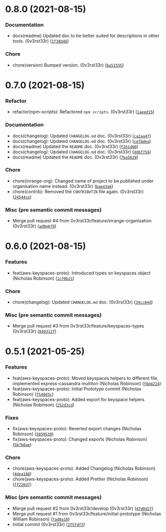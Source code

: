 # 0.8.0 (2021-08-15)

### Documentation

* docs(readme) Updated doc to be better suited for descriptions in other tools. (0v3rst33r) ([`1f38d46`](https://github.com/0v3rst33r/express-cassandra/commit/1f38d465e1459b17258518062548284ea70c7365))

### Chore

* chore(version) Bumped version. (0v3rst33r) ([`6a51555`](https://github.com/0v3rst33r/express-cassandra/commit/6a51555d227969d7d03b716782e42c880b14b323))

# 0.7.0 (2021-08-15)

### Refactor

* refactor(npm-scripts): Refactored `npm scripts`. (0v3rst33r) ([`1aeed15`](https://github.com/0v3rst33r/express-cassandra/commit/1aeed150b2b7b42ca2377fb5dafbfabdee722cf6))

### Documentation

* docs(changelog): Updated `CHANGELOG.md` doc. (0v3rst33r) ([`ca2aa4f`](https://github.com/0v3rst33r/express-cassandra/commit/ca2aa4ff45452e409b8942317b8d532d747b6aba))
* docs(changelog): Updated `CHANGELOG.md` doc. (0v3rst33r) ([`cefbdea`](https://github.com/0v3rst33r/express-cassandra/commit/cefbdeaa5fbeeba240d0dc063b8cad6bbb17e49d))
* docs(readme) Updated the `README` doc. (0v3rst33r) ([`f261d60`](https://github.com/0v3rst33r/express-cassandra/commit/f261d603d855a1f5eff75f28ecdf5d53ae34563e))
* docs(changelog): Updated `CHANGELOG.md` doc. (0v3rst33r) ([`dd6f756`](https://github.com/0v3rst33r/express-cassandra/commit/dd6f756b3c62d389056a80a34ff3fa9913fdf475))
* docs(readme) Updated the `README` doc. (0v3rst33r) ([`7ba5629`](https://github.com/0v3rst33r/express-cassandra/commit/7ba56296e00ed329d109e4eb4a55765d23ef4c56))

### Chore

* chore(inrange-org): Changed name of project to be published under organisation name instead. (0v3rst33r) ([`bae43a6`](https://github.com/0v3rst33r/express-cassandra/commit/bae43a6d063d260f858e564f3803526c3b34defa))
* chore(contrib): Removed the `CONTRIBUTIN` file again. (0v3rst33r) ([`24544ce`](https://github.com/0v3rst33r/express-cassandra/commit/24544ce096e51d377b1a0557db931628492936b2))

### Misc (pre semantic commit messages)

* Merge pull request #4 from 0v3rst33r/feature/inrange-organisation (0v3rst33r) ([`ad0e6f8`](https://github.com/0v3rst33r/express-cassandra/commit/ad0e6f8952d720c2ac49b774bb2040d668edac6c))

# 0.6.0 (2021-08-15)

### Features

* feat(aws-keyspaces-proto):  Introduced types on keyspaces object (Nicholas Robinson) ([`1cf0b21`](https://github.com/0v3rst33r/express-cassandra/commit/1cf0b214f2f73f83c35469d085454c18cb176333))

### Chore

* chore(changelog): Updated `CHANGELOG.md` doc. (0v3rst33r) ([`34cc84d`](https://github.com/0v3rst33r/express-cassandra/commit/34cc84dae1973288c8724a0aa383df2734890db1))

### Misc (pre semantic commit messages)

* Merge pull request #3 from 0v3rst33r/feature/keyspaces-types (0v3rst33r) ([`849312f`](https://github.com/0v3rst33r/express-cassandra/commit/849312fa2ab7539d6e6147d2bf4d84eaa30c97bf))

# 0.5.1 (2021-05-25)

### Features

* feat(aws-keyspaces-proto): Moved keyspaces helpers to different file, implemented express-cassandra multiton (Nicholas Robinson) ([`f8d4224`](https://github.com/0v3rst33r/express-cassandra/commit/f8d4224d8583e99db2363e5dc1d4280144b56353))
* feat(aws-keyspaces-proto): Initial Prototype commit (Nicholas Robinson) ([`f540d3c`](https://github.com/0v3rst33r/express-cassandra/commit/f540d3c19c1c6d65141e8cde600c21e06ecc0ed5))
* feat(aws-keyspaces-proto): Added export for keyspace helpers (Nicholas Robinson) ([`252d3cd`](https://github.com/0v3rst33r/express-cassandra/commit/252d3cd3e19b9d4336afee5f518e1d2a0c3775ed))

### Fixes

* fix(aws-keyspaces-proto): Reverted export changes (Nicholas Robinson) ([`5859530`](https://github.com/0v3rst33r/express-cassandra/commit/58595303174ff30fc61bf0606e163e9ae5fb58df))
* fix(aws-keyspaces-proto): Changed exports (Nicholas Robinson) ([`5b7b8ae`](https://github.com/0v3rst33r/express-cassandra/commit/5b7b8aee87ab3aa667b2591de43d34bf32cf0800))

### Chore

* chore(aws-keyspaces-proto): Added Changelog (Nicholas Robinson) ([`4dea188`](https://github.com/0v3rst33r/express-cassandra/commit/4dea1882e2a6fdd796098d55dcb44e2e2bec52b0))
* chore(aws-keyspaces-proto): Added Prettier (Nicholas Robinson) ([`ff226d7`](https://github.com/0v3rst33r/express-cassandra/commit/ff226d7f4fe920adb864337647526a21b99748f7))

### Misc (pre semantic commit messages)

* Merge pull request #2 from 0v3rst33r/develop (0v3rst33r) ([`47d0d2f`](https://github.com/0v3rst33r/express-cassandra/commit/47d0d2f4b78c3a462eafe2a39b4399b8ccfaf002))
* Merge pull request #1 from 0v3rst33r/feature/initial-prototype (Nicholas William Robinson) ([`7ad0a10`](https://github.com/0v3rst33r/express-cassandra/commit/7ad0a105e9665fe8b4f8e66ff5e33c5607d59768))
* Initial commit (0v3rst33r) ([`2f5fdf3`](https://github.com/0v3rst33r/express-cassandra/commit/2f5fdf391ca90b9360d2a738759b3ff2d19910c8))
